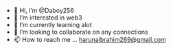 - 👋 Hi, I’m @Daboy256
- 👀 I’m interested in web3 
- 🌱 I’m currently learning alot
- 💞️ I’m looking to collaborate on any connections
- 📫 How to reach me ... harunaibrahim269@gmail.com

<!---
Daboy256/Daboy256 is a ✨ special ✨ repository because its `README.md` (this file) appears on your GitHub profile.
You can click the Preview link to take a look at your changes.
--->

